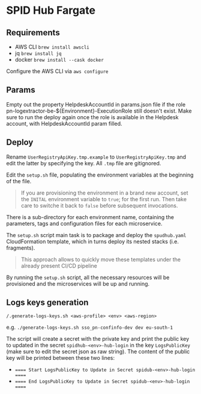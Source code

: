 # SPID Hub Fargate

## Requirements

- AWS CLI `brew install awscli`
- jq `brew install jq`
- docker `brew install --cask docker`

Configure the AWS CLI via `aws configure`

## Params

Empty out the property HelpdeskAccountId in params.json file if the role pn-logextractor-be-${Environment}-ExecutionRole still doesn't exist. 
Make sure to run the deploy again once the role is available in the Helpdesk account, with HelpdeskAccountId param filled.

## Deploy

Rename `UserRegistryApiKey.tmp.example` to `UserRegistryApiKey.tmp` and edit the
latter by specifying the key. All `.tmp` file are gitignored.

Edit the `setup.sh` file, populating the environment variables at the beginning
of the file.

> If you are provisioning the environment in a brand new account, set the
> `INITAL` environment variable to `true`; for the first run. Then take care to
> switche it back to `false` before subsequent invocations.

There is a sub-directory for each environment name, containing the parameters,
tags and configuration files for each microservice.

The `setup.sh` script main task is to package and deploy the `spudhub.yaml`
CloudFormation template, which in turns deploy its nested stacks (i.e. fragments).

> This approach allows to quickly move these templates under the already
> present CI/CD pipeline

By running the `setup.sh` script, all the necessary resources will be provisioned
and the microservices will be up and running.

## Logs keys generation

`/.generate-logs-keys.sh <aws-profile> <env> <aws-region>`

e.g. `./generate-logs-keys.sh sso_pn-confinfo-dev dev eu-south-1`

The script will create a secret with the private key and print the public key to updated in the secret `spidhub-<env>-hub-login` in the key `LogsPublicKey` (make sure to edit the secret json as raw string).
The content of the public key will be printed between these two lines:
- `==== Start LogsPublicKey to Update in Secret spidub-<env>-hub-login ==== `
- `==== End LogsPublicKey to Update in Secret spidub-<env>-hub-login ==== `